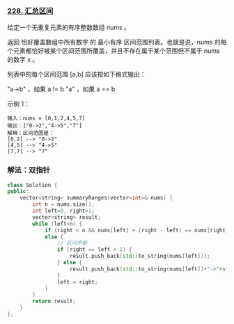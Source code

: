 ### [228. 汇总区间](https://leetcode-cn.com/problems/summary-ranges/)

给定一个无重复元素的有序整数数组 nums 。

返回 恰好覆盖数组中所有数字 的 最小有序 区间范围列表。也就是说，nums 的每个元素都恰好被某个区间范围所覆盖，并且不存在属于某个范围但不属于 nums 的数字 x 。

列表中的每个区间范围 [a,b] 应该按如下格式输出：

"a->b" ，如果 a != b
"a" ，如果 a == b

示例 1：
```
输入：nums = [0,1,2,4,5,7]
输出：["0->2","4->5","7"]
解释：区间范围是：
[0,2] --> "0->2"
[4,5] --> "4->5"
[7,7] --> "7"
```


### 解法：双指针

```cpp
class Solution {
public:
    vector<string> summaryRanges(vector<int>& nums) {
        int n = nums.size();
        int left=0, right=1;
        vector<string> result;
        while (left<n) {
            if (right < n && nums[left] + (right - left) == nums[right]) right++;
            else {
                // 区间中断
                if (right == left + 1) {
                    result.push_back(std::to_string(nums[left]));
                } else {
                    result.push_back(std::to_string(nums[left])+"->"+std::to_string(nums[right-1]));
                }
                left = right;
            }
        }
        return result;
    }
};
```
